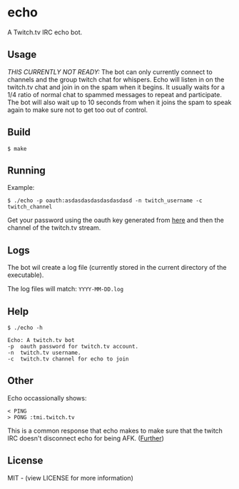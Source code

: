 # echo
A Twitch.tv IRC echo bot.

## Usage
*THIS CURRENTLY NOT READY:* The bot can only currently connect to channels and the group twitch chat for whispers.
Echo will listen in on the twitch.tv chat and join in on the spam when it begins. It usually waits for a 1/4 ratio of normal chat to spammed messages to repeat and participate. The bot will also wait up to 10 seconds from when it joins the spam to speak again to make sure not to get too out of control.

## Build
```shell
$ make
```
## Running
Example:

```shell
$ ./echo -p oauth:asdasdasdasdasdasdasd -n twitch_username -c twitch_channel
```
Get your password using the oauth key generated from [here](http://twitchapps.com/tmi/) and then the channel of the twitch.tv stream.

## Logs
The bot wil create a log file (currently stored in the current directory of the executable).

The log files will match: `YYYY-MM-DD.log`

## Help
```shell
$ ./echo -h
```

```shell
Echo: A twitch.tv bot
-p  oauth password for twitch.tv account.
-n  twitch.tv username.
-c  twitch.tv channel for echo to join
```

## Other
Echo occassionally shows:
```shell
< PING
> PONG :tmi.twitch.tv
```
This is a common response that echo makes to make sure that the twitch IRC doesn't disconnect echo for being AFK. ([Further](https://github.com/justintv/Twitch-API/blob/master/IRC.md))

## License
MIT - (view LICENSE for more information)
